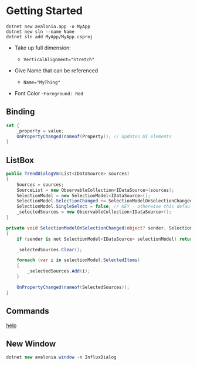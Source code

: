 # Getting Started

```
dotnet new avalonia.app -o MyApp
dotnet new sln --name Name
dotnet sln add MyApp/MyApp.csproj
```


- Take up full dimension:
  - `VerticalAlignment="Stretch"`

- Give Name that can be referenced
  - `Name="MyThing"`

- Font Color
  -`Foreground: Red`




## Binding

```C#
set {
    _property = value;
    OnPropertyChanged(nameof(Property)); // Updates UI elements
}
```

## ListBox

```csharp
public TrendDialogVm(List<IDataSource> sources)
{
    Sources = sources;
    SourceList = new ObservableCollection<IDataSource>(sources);
    SelectionModel = new SelectionModel<IDataSource>();
    SelectionModel.SelectionChanged += SelectionModelOnSelectionChanged;
    SelectionModel.SingleSelect = false; // KEY - otherwise this defaults to true
    _selectedSources = new ObservableCollection<IDataSource>();
}

private void SelectionModelOnSelectionChanged(object? sender, SelectionModelSelectionChangedEventArgs<IDataSource> e)
{
    if (sender is not SelectionModel<IDataSource> selectionModel) return;

    _selectedSources.Clear();

    foreach (var i in selectionModel.SelectedItems)
    {
        _selectedSources.Add(i);
    }

    OnPropertyChanged(nameof(SelectedSources));
}
```

## Commands

[help](https://docs.avaloniaui.net/docs/0.10.x/data-binding/binding-to-commands)

## New Window

```csharp
dotnet new avalonia.window -n InfluxDialog
```
